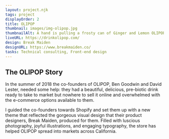 ```yaml
---
layout: project.njk
tags: project
displayOrder: 2
title: OLIPOP
thumbnail: images/img-olipop.jpg
thumbnailAlt: A hand is pulling a frosty can of Ginger and Lemon OLIPOP out of an ice chest full of other cans of OLIPOP.
liveURL: https://drinkolipop.com/
design: Break Maiden
designURL: https://www.breakmaiden.co/
tasks: Technical consulting, Front-end design
---
```


## The OLIPOP Story

In the summer of 2018 the co-founders of OLIPOP, Ben Goodwin and David Lester, needed some help: they had a beautiful, delicious, pre-biotic drink ready to take to market but nowhere to sell it online and overwhelmed with the e-commerce options available to them.

I guided the co-founders towards Shopify and set them up with a new theme that reflected the gorgeous visual design that their product designers, Break Maiden, produced for them. Filled with luscious photography, joyful illustrations, and engaging typography, the store has helped OLIPOP spread into markets across California.
